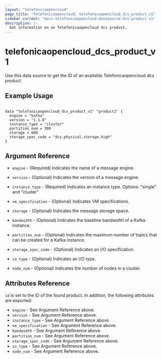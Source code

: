 ```yaml
---
layout: "telefonicaopencloud"
page_title: "Telefonicaopencloud: telefonicaopencloud_dcs_product_v1"
sidebar_current: "docs-telefonicaopencloud-datasource-dcs-product-v1"
description: |-
  Get information on an Telefonicaopencloud dcs product.
---
```


# telefonicaopencloud\_dcs\_product_v1

Use this data source to get the ID of an available Telefonicaopencloud dcs product.

## Example Usage

```hcl

data "telefonicaopencloud_dcs_product_v1" "product1" {
  engine = "kafka"
  version = "1.1.0"
  instance_type = "cluster"
  partition_num = 300
  storage = 600
  storage_spec_code = "dcs.physical.storage.high"
}
```

## Argument Reference

* `engine` - (Required) Indicates the name of a message engine.

* `version` - (Optional) Indicates the version of a message engine.

* `instance_type` - (Required) Indicates an instance type. Options: "single" and "cluster"

* `vm_specification` - (Optional) Indicates VM specifications.

* `storage` - (Optional) Indicates the message storage space.

* `bandwidth` - (Optional) Indicates the baseline bandwidth of a Kafka instance.

* `partition_num` - (Optional) Indicates the maximum number of topics that can be created for a Kafka instance.

* `storage_spec_code` - (Optional) Indicates an I/O specification.

* `io_type` - (Optional) Indicates an I/O type.

* `node_num` - (Optional) Indicates the number of nodes in a cluster.


## Attributes Reference

`id` is set to the ID of the found product. In addition, the following attributes
are exported:

* `engine` - See Argument Reference above.
* `version` - See Argument Reference above.
* `instance_type` - See Argument Reference above.
* `vm_specification` - See Argument Reference above.
* `bandwidth` - See Argument Reference above.
* `partition_num` - See Argument Reference above.
* `storage_spec_code` - See Argument Reference above.
* `io_type` - See Argument Reference above.
* `node_num` - See Argument Reference above.
